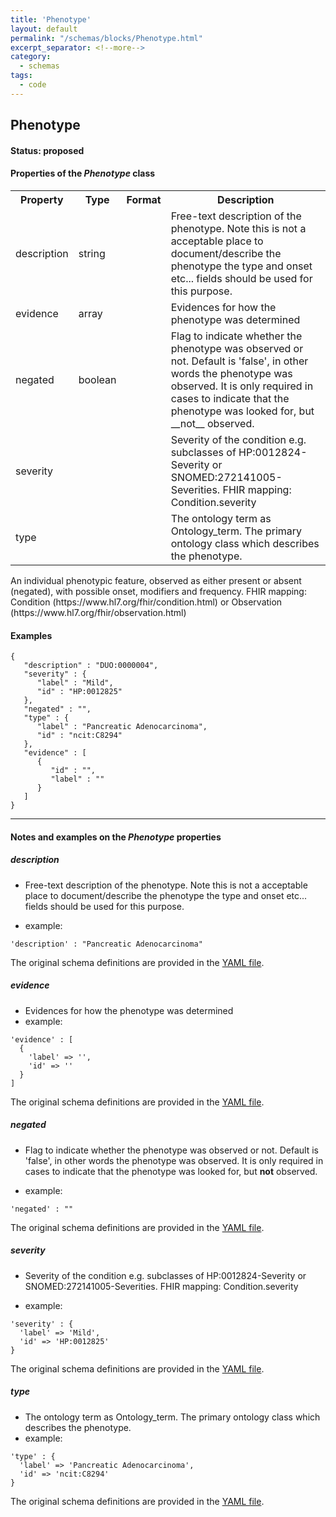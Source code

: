 ```yaml
---
title: 'Phenotype'
layout: default
permalink: "/schemas/blocks/Phenotype.html"
excerpt_separator: <!--more-->
category:
  - schemas
tags:
  - code
---
```

## Phenotype

#### Status: __proposed__

<!--more-->

  
<h4>Properties of the <i>Phenotype</i> class</h4>

<table>
  <tr>
    <th>Property</th>
    <th>Type</th>
    <th>Format</th>
    <th>Description</th>
  </tr>
  <tr>
    <td>description</td>
    <td>string</td>
    <td></td>
    <td>Free-text description of the phenotype.
Note this is not a acceptable place to document/describe the phenotype the type and onset etc... fields should be used for this purpose.
</td>
  </tr>
  <tr>
    <td>evidence</td>
    <td>array</td>
    <td></td>
    <td>Evidences for how the phenotype was determined</td>
  </tr>
  <tr>
    <td>negated</td>
    <td>boolean</td>
    <td></td>
    <td>Flag to indicate whether the phenotype was observed or not. Default is 'false', in other words the phenotype was observed.
It is only required in cases to indicate that the phenotype was looked for, but __not__ observed.
</td>
  </tr>
  <tr>
    <td>severity</td>
    <td></td>
    <td></td>
    <td>Severity of the condition e.g. subclasses of HP:0012824-Severity or SNOMED:272141005-Severities.
FHIR mapping: Condition.severity
</td>
  </tr>
  <tr>
    <td>type</td>
    <td></td>
    <td></td>
    <td>The ontology term as Ontology_term. The primary ontology class which describes the phenotype.</td>
  </tr>

</table>An individual phenotypic feature, observed as either present or absent (negated), with possible onset, modifiers and frequency.
FHIR mapping: Condition (https://www.hl7.org/fhir/condition.html) or Observation (https://www.hl7.org/fhir/observation.html)



#### Examples

```
{
   "description" : "DUO:0000004",
   "severity" : {
      "label" : "Mild",
      "id" : "HP:0012825"
   },
   "negated" : "",
   "type" : {
      "label" : "Pancreatic Adenocarcinoma",
      "id" : "ncit:C8294"
   },
   "evidence" : [
      {
         "id" : "",
         "label" : ""
      }
   ]
}
```
--------------------------------------------------------------------------------

<h4>Notes and examples on the <i>Phenotype</i> properties</h4>

##### description

* Free-text description of the phenotype.
Note this is not a acceptable place to document/describe the phenotype the type and onset etc... fields should be used for this purpose.

* example:

```
'description' : "Pancreatic Adenocarcinoma"
```
  
The original schema definitions are provided in the [YAML file]($yaml_src_web_link).
##### evidence

* Evidences for how the phenotype was determined
* example:

```
'evidence' : [
  {
    'label' => '',
    'id' => ''
  }
]
```
  
The original schema definitions are provided in the [YAML file]($yaml_src_web_link).
##### negated

* Flag to indicate whether the phenotype was observed or not. Default is 'false', in other words the phenotype was observed.
It is only required in cases to indicate that the phenotype was looked for, but __not__ observed.

* example:

```
'negated' : ""
```
  
The original schema definitions are provided in the [YAML file]($yaml_src_web_link).
##### severity

* Severity of the condition e.g. subclasses of HP:0012824-Severity or SNOMED:272141005-Severities.
FHIR mapping: Condition.severity

* example:

```
'severity' : {
  'label' => 'Mild',
  'id' => 'HP:0012825'
}
```
  
The original schema definitions are provided in the [YAML file]($yaml_src_web_link).
##### type

* The ontology term as Ontology_term. The primary ontology class which describes the phenotype.
* example:

```
'type' : {
  'label' => 'Pancreatic Adenocarcinoma',
  'id' => 'ncit:C8294'
}
```
  
The original schema definitions are provided in the [YAML file]($yaml_src_web_link).
